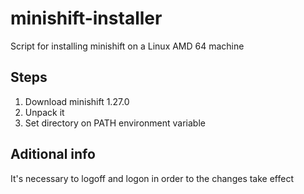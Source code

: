 # minishift-installer
Script for installing minishift on a Linux AMD 64 machine

## Steps
1. Download minishift 1.27.0
2. Unpack it
3. Set directory on PATH environment variable

## Aditional info
It's necessary to logoff and logon in order to the changes take effect